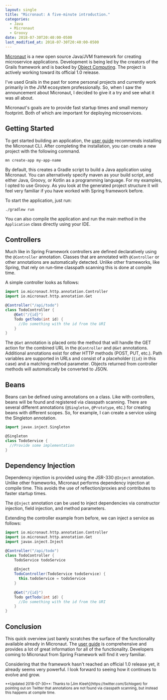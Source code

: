 ```yaml
---
layout: single
title: "Micronaut: A five-minute introduction."
categories:
  - Java
  - Micronaut
  - Groovy
date: 2018-07-30T20:40:00-0500
last_modified_at: 2018-07-30T20:40:00-0500
---
```


[Micronaut](http://micronaut.io) is a new open source Java/JVM framework for creating microservice applications. 
Development is being led by the creators of the Grails framework and is backed by 
[Object Computing](https://objectcomputing.com/products/micronaut). The project is actively working toward its 
official 1.0 release. 

I've used Grails in the past for some personal projects and currently work primarily in the JVM ecosystem 
professionally. So, when I saw the announcement about Micronaut, I decided to give it a try and see
what it was all about.

Micronaut's goals are to provide fast startup times and small memory footprint. Both of which are important for deploying
microservices.

## Getting Started

To get started building an application, the [user guide](https://docs.micronaut.io/snapshot/guide/index.html#quickStart) 
recommends installing the Micronaut CLI. After completing the installation, you can create a new project with the following command.

```
mn create-app my-app-name
```

By default, this creates a Gradle script to build a Java application using Micronaut. You can alternatively specify 
maven as your build script, and either Java, Groovy, or Kotlin as a programming language. For my examples, I opted to use Groovy.
As you look at the generated project structure it will feel very familiar if you have worked with Spring framework before.

To start the application, just run:

```
./gradlew run
```

You can also compile the application and run the main method in the `Application` class directly using your IDE.

## Controllers

Much like in Spring Framework controllers are defined declaratively using the `@Controller` annotation. 
Classes that are annotated with `@Controller` or other annotations are automatically detected.
Unlike other frameworks, like Spring, that rely on run-time classpath scanning this is done at compile time.

A simple controller looks as follows:

```groovy
import io.micronaut.http.annotation.Controller
import io.micronaut.http.annotation.Get

@Controller("/api/todo")
class TodoController {
    @Get("/{id}")
    Todo getTodo(int id) {
      //Do something with the id from the URI
    }    
}
```

The `@Get` annotation is placed onto the method that will handle the GET action for the combined URL in the `@Controller`
and `@Get` annotations. Additional annotations exist for other HTTP methods (POST, PUT, etc.). Path variables are supported
in URLs and consist of a placeholder (`{id}` in this case) and a matching method parameter. Objects returned from controller
methods will automatically be converted to JSON.

## Beans

Beans can be defined using annotations on a class. Like with controllers, beans will be found and registered via classpath
scanning. There are several different annotations (`@Singleton`, `@Prototype`, etc.) for creating beans with different scopes.
So, for example, I can create a service using the Singleton annotation.

```groovy
import javax.inject.Singleton

@Singleton
class TodoService {
  //Provide some implementation
}
```

## Dependency Injection

Dependency injection is provided using the JSR-330 `@Inject` annotation. Unlike other frameworks, Micronaut performs 
dependency injection at compile time. This avoids the use of reflection/proxies and contributes to faster startup
times.

The `@Inject` annotation can be used to inject dependencies via constructor injection, field injection, and method parameters.

Extending the controller example from before, we can inject a service as follows:

```groovy
import io.micronaut.http.annotation.Controller
import io.micronaut.http.annotation.Get
import javax.inject.Inject

@Controller("/api/todo")
class TodoController {
    TodoService todoService
  
    @Inject
    TodoController(TodoService todoService) {
      this.todoService = todoService
    }
    
    @Get("/{id}")
    Todo getTodo(int id) {
      //Do something with the id from the URI
    }    
}
```

## Conclusion

This quick overview just barely scratches the surface of the functionality available already in Micronaut. The 
[user guide](https://docs.micronaut.io/snapshot/guide/index.html) is comprehensive and provides a lot of great information
for all of the functionality. Developers coming to Micronaut from Spring Framework will find it very familiar.

Considering that the framework hasn't reached an official 1.0 release yet, it already seems very powerful. I look forward
to seeing how it continues to evolve and grow.

<small>
**Updated 2018-07-30**: Thanks to [Jim Kleeh](https://twitter.com/Schlogen) for pointing out on Twitter that annotations
are not found via classpath scanning, but instead this happens at compile time.
</small>